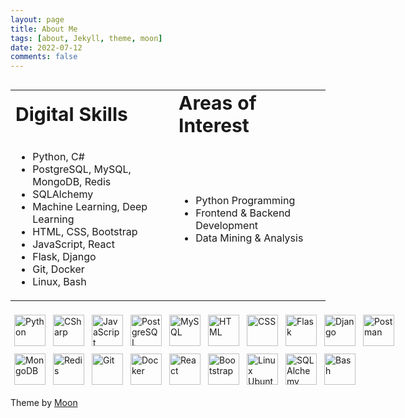 ```yaml
---
layout: page
title: About Me
tags: [about, Jekyll, theme, moon]
date: 2022-07-12
comments: false
---
```

<div style="display:grid;">
<table border="0" style="margin-left:auto; margin-right:auto; width:100%; height:100%">
 <tr>
    <td><b style="font-size:30px">Digital Skills</b></td>
    <td><b style="font-size:30px">Areas of Interest</b></td>
 </tr>
 <tr>
     <td>
        <ul>
            <li>Python, C#</li>
            <li>PostgreSQL, MySQL, MongoDB, Redis</li>
            <li>SQLAlchemy</li>
            <li>Machine Learning, Deep Learning</li>
            <li>HTML, CSS, Bootstrap</li>
            <li>JavaScript, React</li>
            <li>Flask, Django</li>
            <li>Git, Docker</li>
            <li>Linux, Bash</li>
        </ul>
     </td>
     <td>
        <ul>
            <li>Python Programming</li>
            <li>Frontend & Backend Development</li>
            <li>Data Mining & Analysis</li>
        </ul>
     </td>

 </tr>
 <tr>
 
 </tr>

</table>
</div>

<div style="display: flex;">

<p style="margin:6px;">
    <img src="https://cdn-icons-png.flaticon.com/512/5968/5968350.png" width=50px alt="Python" title="Python">
</p>

<p style="margin:6px;">
    <img src="https://cdn-icons-png.flaticon.com/512/6132/6132221.png" width=50px alt="CSharp" title="CSharp">
</p>

<p style="margin:6px;">
    <img src="https://cdn-icons-png.flaticon.com/512/5968/5968292.png" width=50px alt="JavaScript" title="JavaScript">
</p>

<p style="margin:6px;">
    <img src="https://cdn-icons-png.flaticon.com/512/5968/5968342.png" width=50px alt="PostgreSQL" title="PostgreSQL">
</p>

<p style="margin:6px;">
    <img src="https://cdn-icons-png.flaticon.com/512/5968/5968313.png" width=50px alt="MySQL" title="MySQL">
</p>


<p style="margin:6px;">
    <img src="https://cdn-icons-png.flaticon.com/512/5968/5968267.png" width=50px alt="HTML" title="HTML">
</p>

<p style="margin:6px;">
    <img src="https://cdn-icons-png.flaticon.com/512/5968/5968242.png" width=50px alt="CSS" title="CSS">
</p>

<p style="margin:6px;">
    <img src="https://newscrewdriver.files.wordpress.com/2018/02/flask.png?w=700" width=50px alt="Flask" title="Flask">
</p>

<p style="margin:6px;">
    <img src="https://icon-library.com/images/django-icon/django-icon-0.jpg" width=50px alt="Django" title="Django">
</p>

<p style="margin:6px;">
    <img src="https://user-images.githubusercontent.com/7853266/44114706-9c72dd08-9fd1-11e8-8d9d-6d9d651c75ad.png" width=50px alt="Postman" title="Postman">
</p>

</div>
<div style="display: flex;">
<p style="margin:6px;">
    <img src="https://cdn.iconscout.com/icon/free/png-256/mongodb-3521676-2945120.png" width=50px alt="MongoDB" title="MongoDB">
</p>

<p style="margin:6px;">
    <img src="https://cdn4.iconfinder.com/data/icons/redis-2/1451/Untitled-2-512.png" width=50px alt="Redis" title="Redis">
</p>

<p style="margin:6px;">
    <img src="https://iconape.com/wp-content/png_logo_vector/git-icon.png" width=50px alt="Git" title="Git">
</p>

<p style="margin:6px;">
    <img src="https://cdn-icons-png.flaticon.com/512/5969/5969059.png" width=50px alt="Docker" title="Docker">
</p>

<p style="margin:6px;">
    <img src="https://cdn.iconscout.com/icon/free/png-256/react-3-1175109.png" width=50px alt="React" title="React">
</p>

<p style="margin:6px;">
    <img src="https://cdn-icons-png.flaticon.com/512/5968/5968672.png" width=50px alt="Bootstrap" title="Bootstrap">
</p>

<p style="margin:6px;">
    <img src="https://cdn-icons-png.flaticon.com/512/888/888879.png" width=50px alt="Linux Ubuntu" title="Linux Ubuntu">
</p>

<p style="margin:6px;">
    <img src="https://flask-sqlalchemy.palletsprojects.com/en/2.x/_static/flask-sqlalchemy-logo.png" width=50px alt="SQLAlchemy" title="SQLAlchemy">
</p>

<p style="margin:6px;">
    <img src="https://cdn.icon-icons.com/icons2/2699/PNG/512/gnu_bash_logo_icon_170079.png" width=50px alt="Bash" title="Bash">
</p>

</div>

Theme by [Moon](https://taylantatli.github.io/Moon/moon-theme/)
